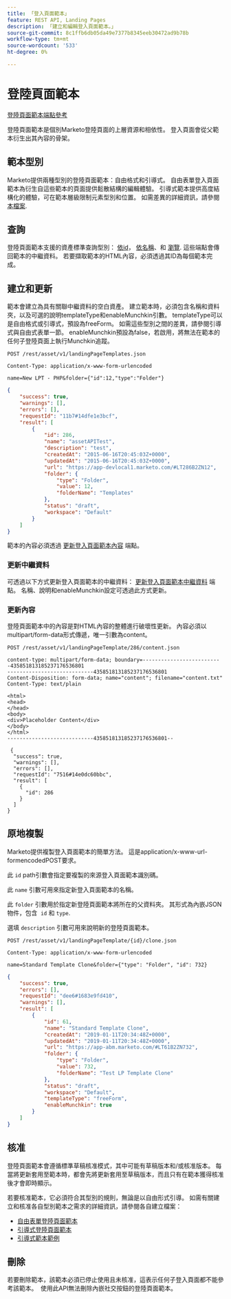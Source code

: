 ```yaml
---
title: 「登入頁面範本」
feature: REST API, Landing Pages
description: 「建立和編輯登入頁面範本。」
source-git-commit: 8c1ffb6db05da49e7377b8345eeb30472ad9b78b
workflow-type: tm+mt
source-wordcount: '533'
ht-degree: 0%

---
```



# 登陸頁面範本

[登陸頁面範本端點參考](https://developer.adobe.com/marketo-apis/api/asset/#tag/Landing-Page-Templates)

登陸頁面範本是個別Marketo登陸頁面的上層資源和相依性。 登入頁面會從父範本衍生出其內容的骨架。

## 範本型別

Marketo提供兩種型別的登陸頁面範本：自由格式和引導式。 自由表單登入頁面範本為衍生自這些範本的頁面提供鬆散結構的編輯體驗。 引導式範本提供高度結構化的體驗，可在範本層級限制元素型別和位置。 如需差異的詳細資訊，請參閱 [本檔案](https://experienceleague.adobe.com/en/docs/marketo/using/product-docs/demand-generation/landing-pages/understanding-landing-pages/understanding-free-form-vs-guided-landing-pages).

## 查詢

登陸頁面範本支援的資產標準查詢型別： [依id](https://developer.adobe.com/marketo-apis/api/asset/#tag/Landing-Page-Templates/operation/getLandingPageTemplateByIdUsingGET)， [依名稱](https://developer.adobe.com/marketo-apis/api/asset/#tag/Landing-Page-Templates/operation/getLandingPageTemplateByNameUsingGET)、和 [瀏覽](https://developer.adobe.com/marketo-apis/api/asset/#tag/Landing-Page-Templates/operation/getLandingPageTemplatesUsingGET). 這些端點會傳回範本的中繼資料。 若要擷取範本的HTML內容，必須透過其ID為每個範本完成。

## 建立和更新

範本會建立為具有關聯中繼資料的空白資產。 建立範本時，必須包含名稱和資料夾，以及可選的說明templateType和enableMunchkin引數。 templateType可以是自由格式或引導式，預設為freeForm。 如需這些型別之間的差異，請參閱引導式與自由式表單一節。 enableMunchkin預設為false，若啟用，將無法在範本的任何子登陸頁面上執行Munchkin追蹤。

```
POST /rest/asset/v1/landingPageTemplates.json
```

```
Content-Type: application/x-www-form-urlencoded
```

```
name=New LPT - PHP&folder={"id":12,"type":"Folder"}
```

```json
{
    "success": true,
    "warnings": [],
    "errors": [],
    "requestId": "11b7#14dfe1e3bcf",
    "result": [
        {
            "id": 286,
            "name": "assetAPITest",
            "description": "test",
            "createdAt": "2015-06-16T20:45:03Z+0000",
            "updatedAt": "2015-06-16T20:45:03Z+0000",
            "url": "https://app-devlocal1.marketo.com/#LT286B2ZN12",
            "folder": {
                "type": "Folder",
                "value": 12,
                "folderName": "Templates"
            },
            "status": "draft",
            "workspace": "Default"
        }
    ]
}
```

範本的內容必須透過 [更新登入頁面範本內容](https://developer.adobe.com/marketo-apis/api/asset/#tag/Landing-Page-Templates/operation/updateLandingPageTemplateContentUsingPOST) 端點。

### 更新中繼資料

可透過以下方式更新登入頁面範本的中繼資料： [更新登入頁面範本中繼資料](https://developer.adobe.com/marketo-apis/api/asset/#tag/Landing-Page-Templates/operation/updateLpTemplateUsingPOST) 端點。 名稱、說明和enableMunchkin設定可透過此方式更新。

### 更新內容

登陸頁面範本中的內容是對HTML內容的整體進行破壞性更新。 內容必須以multipart/form-data形式傳遞，唯一引數為content。

```
POST /rest/asset/v1/landingPageTemplate/286/content.json
```

```
content-type: multipart/form-data; boundary=--------------------------435851813185237176536801
----------------------------435851813185237176536801
Content-Disposition: form-data; name="content"; filename="content.txt"
Content-Type: text/plain

<html>
<head>
</head>
<body>
<div>Placeholder Content</div>
</body>
</html>
----------------------------435851813185237176536801--
```

```
 {
  "success": true,
  "warnings": [],
  "errors": [],
  "requestId": "7516#14e0dc60bbc",
  "result": [
    {
      "id": 286
    }
  ]
}
```

## 原地複製

Marketo提供複製登入頁面範本的簡單方法。 這是application/x-www-url-formencodedPOST要求。

此 `id` path引數會指定要複製的來源登入頁面範本識別碼。

此 `name` 引數可用來指定新登入頁面範本的名稱。

此 `folder` 引數用於指定新登陸頁面範本將所在的父資料夾。 其形式為內嵌JSON物件，包含  `id` 和 `type`.

選填 `description` 引數可用來說明新的登陸頁面範本。

```
POST /rest/asset/v1/landingPageTemplate/{id}/clone.json
```

```
Content-Type: application/x-www-form-urlencoded
```

```
name=Standard Template Clone&folder={"type": "Folder", "id": 732}
```

```json
{
    "success": true,
    "errors": [],
    "requestId": "dee6#1683e9fd410",
    "warnings": [],
    "result": [
        {
            "id": 61,
            "name": "Standard Template Clone",
            "createdAt": "2019-01-11T20:34:48Z+0000",
            "updatedAt": "2019-01-11T20:34:48Z+0000",
            "url": "https://app-abm.marketo.com/#LT61B2ZN732",
            "folder": {
                "type": "Folder",
                "value": 732,
                "folderName": "Test LP Template Clone"
            },
            "status": "draft",
            "workspace": "Default",
            "templateType": "freeForm",
            "enableMunchkin": true
        }
    ]
}
```

## 核准

登陸頁面範本會遵循標準草稿核准模式，其中可能有草稿版本和/或核准版本。 每當將更新套用至範本時，都會先將更新套用至草稿版本，而且只有在範本獲得核准後才會即時顯示。

若要核准範本，它必須符合其型別的規則，無論是以自由形式引導。 如需有關建立和核准各自型別範本之需求的詳細資訊，請參閱各自建立檔案：

- [自由表單登陸頁面範本](https://experienceleague.adobe.com/en/docs/marketo/using/product-docs/demand-generation/landing-pages/landing-page-templates/create-a-free-form-landing-page-template)
- [引導式登陸頁面範本](https://experienceleague.adobe.com/en/docs/marketo/using/product-docs/demand-generation/landing-pages/landing-page-templates/create-a-guided-landing-page-template)
- [引導式範本範例](https://experienceleague.adobe.com/en/docs/marketo/using/product-docs/demand-generation/landing-pages/landing-page-templates/guided-landing-page-template-list)

## 刪除

若要刪除範本，該範本必須已停止使用且未核准，這表示任何子登入頁面都不能參考該範本。  使用此API無法刪除內嵌社交按鈕的登陸頁面範本。
